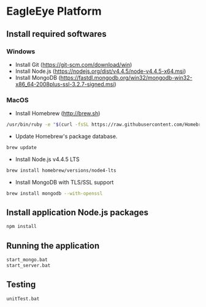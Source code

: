 # EagleEye Platform


## Install required softwares


### Windows

* Install Git (https://git-scm.com/download/win)
* Install Node.js (https://nodejs.org/dist/v4.4.5/node-v4.4.5-x64.msi)
* Install MongoDB (https://fastdl.mongodb.org/win32/mongodb-win32-x86_64-2008plus-ssl-3.2.7-signed.msi)


### MacOS

* Install Homebrew (http://brew.sh)

```sh
/usr/bin/ruby -e "$(curl -fsSL https://raw.githubusercontent.com/Homebrew/install/master/install)"
```

* Update Homebrew's package database.

```sh
brew update
```

* Install Node.js v4.4.5 LTS

```sh
brew install homebrew/versions/node4-lts
```

* Install MongoDB with TLS/SSL support

```sh
brew install mongodb --with-openssl
```


## Install application Node.js packages

```sh
npm install
```


## Running the application

```sh
start_mongo.bat
start_server.bat
```


## Testing

```sh
unitTest.bat
```
